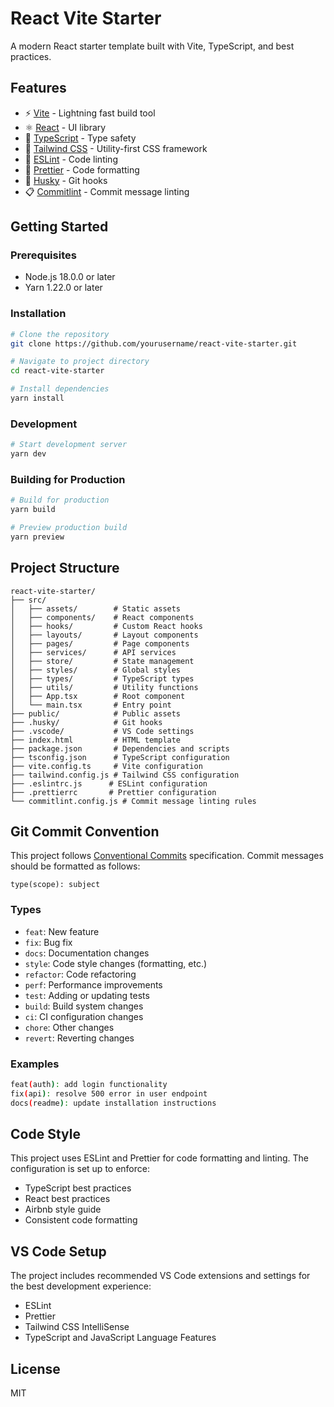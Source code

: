 # React Vite Starter

A modern React starter template built with Vite, TypeScript, and best practices.

## Features

- ⚡️ [Vite](https://vitejs.dev/) - Lightning fast build tool
- ⚛️ [React](https://reactjs.org/) - UI library
- 📘 [TypeScript](https://www.typescriptlang.org/) - Type safety
- 🎨 [Tailwind CSS](https://tailwindcss.com/) - Utility-first CSS framework
- 📝 [ESLint](https://eslint.org/) - Code linting
- 💅 [Prettier](https://prettier.io/) - Code formatting
- 🐶 [Husky](https://typicode.github.io/husky/) - Git hooks
- 📋 [Commitlint](https://commitlint.js.org/) - Commit message linting

## Getting Started

### Prerequisites

- Node.js 18.0.0 or later
- Yarn 1.22.0 or later

### Installation

```bash
# Clone the repository
git clone https://github.com/yourusername/react-vite-starter.git

# Navigate to project directory
cd react-vite-starter

# Install dependencies
yarn install
```

### Development

```bash
# Start development server
yarn dev
```

### Building for Production

```bash
# Build for production
yarn build

# Preview production build
yarn preview
```

## Project Structure

```
react-vite-starter/
├── src/
│   ├── assets/        # Static assets
│   ├── components/    # React components
│   ├── hooks/         # Custom React hooks
│   ├── layouts/       # Layout components
│   ├── pages/         # Page components
│   ├── services/      # API services
│   ├── store/         # State management
│   ├── styles/        # Global styles
│   ├── types/         # TypeScript types
│   ├── utils/         # Utility functions
│   ├── App.tsx        # Root component
│   └── main.tsx       # Entry point
├── public/            # Public assets
├── .husky/            # Git hooks
├── .vscode/           # VS Code settings
├── index.html         # HTML template
├── package.json       # Dependencies and scripts
├── tsconfig.json      # TypeScript configuration
├── vite.config.ts     # Vite configuration
├── tailwind.config.js # Tailwind CSS configuration
├── .eslintrc.js      # ESLint configuration
├── .prettierrc       # Prettier configuration
└── commitlint.config.js # Commit message linting rules
```

## Git Commit Convention

This project follows [Conventional Commits](https://www.conventionalcommits.org/) specification. Commit messages should be formatted as follows:

```
type(scope): subject
```

### Types

- `feat`: New feature
- `fix`: Bug fix
- `docs`: Documentation changes
- `style`: Code style changes (formatting, etc.)
- `refactor`: Code refactoring
- `perf`: Performance improvements
- `test`: Adding or updating tests
- `build`: Build system changes
- `ci`: CI configuration changes
- `chore`: Other changes
- `revert`: Reverting changes

### Examples

```bash
feat(auth): add login functionality
fix(api): resolve 500 error in user endpoint
docs(readme): update installation instructions
```

## Code Style

This project uses ESLint and Prettier for code formatting and linting. The configuration is set up to enforce:

- TypeScript best practices
- React best practices
- Airbnb style guide
- Consistent code formatting

## VS Code Setup

The project includes recommended VS Code extensions and settings for the best development experience:

- ESLint
- Prettier
- Tailwind CSS IntelliSense
- TypeScript and JavaScript Language Features

## License

MIT
